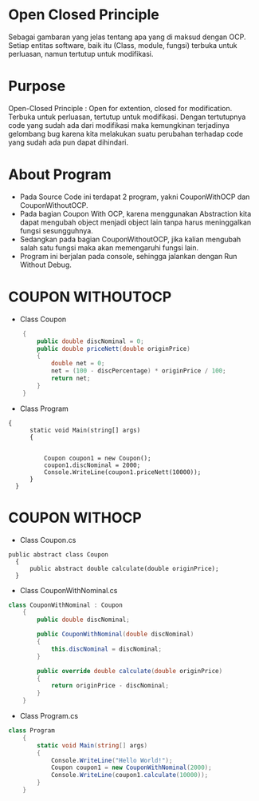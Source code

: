﻿# Open Closed Principle
Sebagai gambaran yang jelas tentang apa yang di maksud dengan OCP. Setiap entitas software, baik itu (Class, module, fungsi) terbuka untuk perluasan, namun tertutup untuk modifikasi.

# Purpose
Open-Closed Principle : Open for extention, closed for modification. Terbuka untuk perluasan, tertutup untuk modifikasi. Dengan tertutupnya code yang sudah ada dari modifikasi maka kemungkinan terjadinya gelombang bug karena kita melakukan suatu perubahan terhadap code yang sudah ada pun dapat dihindari.
# About Program
- Pada Source Code ini terdapat 2 program, yakni CouponWithOCP dan CouponWithoutOCP.
- Pada bagian Coupon With OCP, karena menggunakan Abstraction kita dapat mengubah object menjadi object lain tanpa harus meninggalkan fungsi sesungguhnya.
- Sedangkan pada bagian CouponWithoutOCP, jika kalian mengubah salah satu fungsi maka akan memengaruhi fungsi lain.
- Program ini berjalan pada console, sehingga jalankan dengan Run Without Debug.
# COUPON WITHOUTOCP
- Class Coupon
```csharp
    {
        public double discNominal = 0;
        public double priceNett(double originPrice)
        {
            double net = 0;
            net = (100 - discPercentage) * originPrice / 100;
            return net;
        }
    }
```
- Class Program
```cshrap
{
      static void Main(string[] args)
      {


          Coupon coupon1 = new Coupon();
          coupon1.discNominal = 2000;
          Console.WriteLine(coupon1.priceNett(10000));
      }
  }
```
# COUPON WITHOCP
- Class Coupon.cs
```cshrap
public abstract class Coupon
  {
      public abstract double calculate(double originPrice);
  }
```
- Class CouponWithNominal.cs
```csharp
class CouponWithNominal : Coupon
    {
        public double discNominal;

        public CouponWithNominal(double discNominal)
        {
            this.discNominal = discNominal;
        }

        public override double calculate(double originPrice)
        {
            return originPrice - discNominal;
        }
    }
```
- Class Program.cs
```csharp
class Program
    {
        static void Main(string[] args)
        {
            Console.WriteLine("Hello World!");
            Coupon coupon1 = new CouponWithNominal(2000);
            Console.WriteLine(coupon1.calculate(10000));
        }
    }
```
